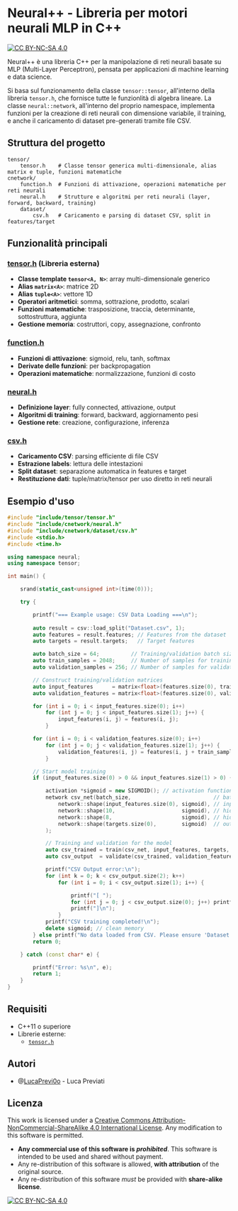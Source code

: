 # Neural++ - Libreria per motori neurali MLP in C++
[![CC BY-NC-SA 4.0][cc-by-nc-sa-shield]][cc-by-nc-sa]

Neural++ è una libreria C++ per la manipolazione di reti neurali basate su MLP (Multi-Layer Perceptron), pensata per applicazioni di machine learning e data science.

Si basa sul funzionamento della classe `tensor::tensor`, all'interno della libreria `tensor.h`, che fornisce tutte le funzionlità di algebra lineare.
La classe `neural::network`, all'interno del proprio namespace, implementa funzioni per la creazione di reti neurali con dimensione variabile, il training, e anche il caricamento di dataset pre-generati tramite file CSV.

## Struttura del progetto

```
tensor/
    tensor.h    # Classe tensor generica multi-dimensionale, alias matrix e tuple, funzioni matematiche
cnetwork/
    function.h  # Funzioni di attivazione, operazioni matematiche per reti neurali
    neural.h    # Strutture e algoritmi per reti neurali (layer, forward, backward, training)
    dataset/
        csv.h   # Caricamento e parsing di dataset CSV, split in features/target
```

## Funzionalità principali

### [tensor.h](/tensor/tensor.h) (Libreria esterna)
- **Classe template `tensor<A, N>`**: array multi-dimensionale generico
- **Alias `matrix<A>`**: matrice 2D
- **Alias `tuple<A>`**: vettore 1D
- **Operatori aritmetici**: somma, sottrazione, prodotto, scalari
- **Funzioni matematiche**: trasposizione, traccia, determinante, sottostruttura, aggiunta
- **Gestione memoria**: costruttori, copy, assegnazione, confronto

### [function.h](/cnetwork/function.h)
- **Funzioni di attivazione**: sigmoid, relu, tanh, softmax
- **Derivate delle funzioni**: per backpropagation
- **Operazioni matematiche**: normalizzazione, funzioni di costo

### [neural.h](/cnetwork/neural.h)
- **Definizione layer**: fully connected, attivazione, output
- **Algoritmi di training**: forward, backward, aggiornamento pesi
- **Gestione rete**: creazione, configurazione, inferenza

### [csv.h](/cnetwork/dataset/csv.h)
- **Caricamento CSV**: parsing efficiente di file CSV
- **Estrazione labels**: lettura delle intestazioni
- **Split dataset**: separazione automatica in features e target
- **Restituzione dati**: tuple/matrix/tensor per uso diretto in reti neurali

## Esempio d'uso

```cpp
#include "include/tensor/tensor.h"
#include "include/cnetwork/neural.h"
#include "include/cnetwork/dataset/csv.h"
#include <stdio.h>
#include <time.h>

using namespace neural;
using namespace tensor;

int main() {

    srand(static_cast<unsigned int>(time(0)));

    try {

        printf("=== Example usage: CSV Data Loading ===\n");
        
        auto result = csv::load_split("Dataset.csv", 1);
        auto features = result.features; // Features from the dataset
        auto targets = result.targets;   // Target features

        auto batch_size = 64;          // Training/validation batch size
        auto train_samples = 2048;     // Number of samples for training
        auto validation_samples = 256; // Number of samples for validation

        // Construct training/validation matrices
        auto input_features      = matrix<float>(features.size(0), train_samples);
        auto validation_features = matrix<float>(features.size(0), validation_samples);

        for (int i = 0; i < input_features.size(0); i++) 
            for (int j = 0; j < input_features.size(1); j++) {
                input_features(i, j) = features(i, j);
            }

        for (int i = 0; i < validation_features.size(0); i++) 
            for (int j = 0; j < validation_features.size(1); j++) {
                validation_features(i, j) = features(i, j + train_samples);
            }

        // Start model training
        if (input_features.size(0) > 0 && input_features.size(1) > 0) {

            activation *sigmoid = new SIGMOID(); // activation function
            network csv_net(batch_size,                          // batch size = number of samples
                network::shape(input_features.size(0), sigmoid), // input size = number of features
                network::shape(10,                     sigmoid), // hidden layer with 10 neurons
                network::shape(8,                      sigmoid), // hidden layer with 8 neurons
                network::shape(targets.size(0),        sigmoid)  // output size = number of targets
            );

            // Training and validation for the model
            auto csv_trained = train(csv_net, input_features, targets, new MSE(), 35000, 0.001f, 0.001f);
            auto csv_output  = validate(csv_trained, validation_features, targets);

            printf("CSV Output error:\n");
            for (int k = 0; k < csv_output.size(2); k++)
                for (int i = 0; i < csv_output.size(1); i++) {

                    printf("[ ");
                    for (int j = 0; j < csv_output.size(0); j++) printf("%c%.3f ", csv_output(j, i, k) >= 0 ? ' ' : 0, csv_output(j, i, k));
                    printf("]\n");
                }
            printf("CSV training completed!\n");
            delete sigmoid; // clean memory
        } else printf("No data loaded from CSV. Please ensure 'Dataset.csv' exists and is properly formatted.\n");
        return 0;

    } catch (const char* e) {

        printf("Error: %s\n", e);
        return 1;
    }
}
```

## Requisiti
- C++11 o superiore
- Librerie esterne:
    - [`tensor.h`](#tensorh-libreria-esterna)

## Autori
- @[LucaPrevi0o](http://github.com/LucaPrevi0o) - Luca Previati

## Licenza
This work is licensed under a [Creative Commons Attribution-NonCommercial-ShareAlike 4.0 International License][cc-by-nc-sa].
Any modification to this software is permitted.
* **Any commercial use of this software is *prohibited***. This software is intended to be used and shared without payment.
* Any re-distribution of this software is allowed, **with attribution** of the original source.
* Any re-distribution of this software *must* be provided with **share-alike license**.

[![CC BY-NC-SA 4.0][cc-by-nc-sa-image]][cc-by-nc-sa]

[cc-by-nc-sa]: http://creativecommons.org/licenses/by-nc-sa/4.0/
[cc-by-nc-sa-image]: https://licensebuttons.net/l/by-nc-sa/4.0/88x31.png
[cc-by-nc-sa-shield]: https://img.shields.io/badge/License-CC%20BY--NC--SA%204.0-lightgrey.svg
